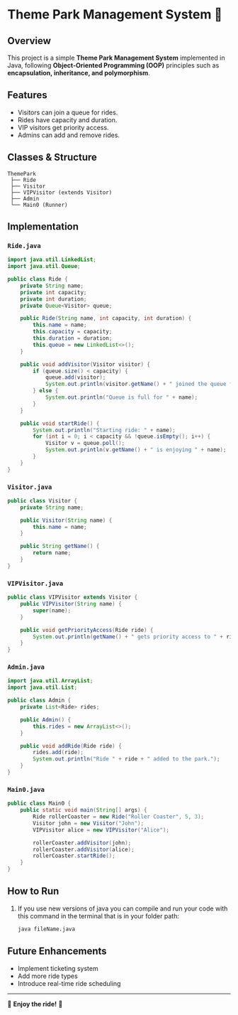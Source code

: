 # Theme Park Management System 🎢

## Overview
This project is a simple **Theme Park Management System** implemented in Java, following **Object-Oriented Programming (OOP)** principles such as **encapsulation, inheritance, and polymorphism**.

## Features
- Visitors can join a queue for rides.
- Rides have capacity and duration.
- VIP visitors get priority access.
- Admins can add and remove rides.

## Classes & Structure
```plaintext
ThemePark
 ├── Ride
 ├── Visitor
 ├── VIPVisitor (extends Visitor)
 ├── Admin
 └── Main0 (Runner)
```

## Implementation

### `Ride.java`
```java
import java.util.LinkedList;
import java.util.Queue;

public class Ride {
    private String name;
    private int capacity;
    private int duration;
    private Queue<Visitor> queue;

    public Ride(String name, int capacity, int duration) {
        this.name = name;
        this.capacity = capacity;
        this.duration = duration;
        this.queue = new LinkedList<>();
    }

    public void addVisitor(Visitor visitor) {
        if (queue.size() < capacity) {
            queue.add(visitor);
            System.out.println(visitor.getName() + " joined the queue for " + name);
        } else {
            System.out.println("Queue is full for " + name);
        }
    }

    public void startRide() {
        System.out.println("Starting ride: " + name);
        for (int i = 0; i < capacity && !queue.isEmpty(); i++) {
            Visitor v = queue.poll();
            System.out.println(v.getName() + " is enjoying " + name);
        }
    }
}
```

### `Visitor.java`
```java
public class Visitor {
    private String name;

    public Visitor(String name) {
        this.name = name;
    }

    public String getName() {
        return name;
    }
}
```

### `VIPVisitor.java`
```java
public class VIPVisitor extends Visitor {
    public VIPVisitor(String name) {
        super(name);
    }

    public void getPriorityAccess(Ride ride) {
        System.out.println(getName() + " gets priority access to " + ride);
    }
}
```

### `Admin.java`
```java
import java.util.ArrayList;
import java.util.List;

public class Admin {
    private List<Ride> rides;

    public Admin() {
        this.rides = new ArrayList<>();
    }

    public void addRide(Ride ride) {
        rides.add(ride);
        System.out.println("Ride " + ride + " added to the park.");
    }
}
```

### `Main0.java`
```java
public class Main0 {
    public static void main(String[] args) {
        Ride rollerCoaster = new Ride("Roller Coaster", 5, 3);
        Visitor john = new Visitor("John");
        VIPVisitor alice = new VIPVisitor("Alice");

        rollerCoaster.addVisitor(john);
        rollerCoaster.addVisitor(alice);
        rollerCoaster.startRide();
    }
}
```

## How to Run
1. If you use new versions of java you can compile and run your code with this command in the terminal that is in your folder path:
   ```bash
   java fileName.java
   ```

## Future Enhancements
- Implement ticketing system
- Add more ride types
- Introduce real-time ride scheduling

---
🎡 **Enjoy the ride!** 🚀
